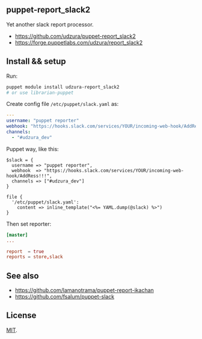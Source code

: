 puppet-report_slack2
--------------------

Yet another slack report processor.

* https://github.com/udzura/puppet-report_slack2
* https://forge.puppetlabs.com/udzura/report_slack2

## Install && setup

Run:

```bash
puppet module install udzura-report_slack2
# or use librarian-puppet
```

Create config file `/etc/puppet/slack.yaml` as:

```yaml
--- 
username: "puppet reporter"
webhook: "https://hooks.slack.com/services/YOUR/incoming-web-hook/AddRess!!!"
channels: 
  - "#udzura_dev"
```

Puppet way, like this:

```puppet
$slack = {
  username => "puppet reporter",
  webhook  => "https://hooks.slack.com/services/YOUR/incoming-web-hook/AddRess!!!",
  channels => ["#udzura_dev"]
}

file {
  '/etc/puppet/slack.yaml':
    content => inline_template("<%= YAML.dump(@slack) %>")
}
```

Then set reporter:

```toml
[master]
...

report  = true
reports = store,slack
```

## See also

* https://github.com/lamanotrama/puppet-report-ikachan
* https://github.com/fsalum/puppet-slack

## License

[MIT](./LICENSE).
